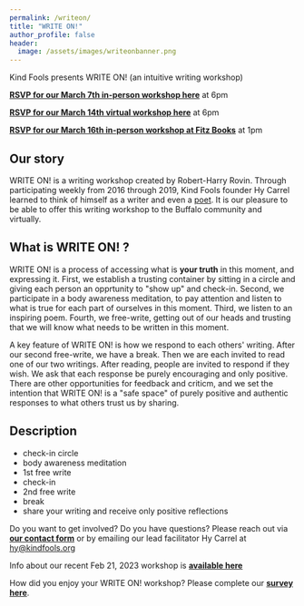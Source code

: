 ```yaml
---
permalink: /writeon/
title: "WRITE ON!"
author_profile: false
header:
  image: /assets/images/writeonbanner.png
---
```


Kind Fools presents WRITE ON! (an intuitive writing workshop)

**[RSVP for our March 7th in-person workshop here](https://www.facebook.com/events/161314222995251)** at 6pm

**[RSVP for our March 14th virtual workshop here](https://www.facebook.com/events/1637487610014641)** at 6pm

**[RSVP for our March 16th in-person workshop at Fitz Books](/signups/writeon20230316/)** at 1pm

## Our story 

WRITE ON! is a writing workshop created by Robert-Harry Rovin. Through participating weekly from 2016 through 2019, Kind Fools founder Hy Carrel learned to think of himself as a writer and even a [poet](https://withkindness.org). It is our pleasure to be able to offer this writing workshop to the Buffalo community and virtually.

## What is WRITE ON! ?

WRITE ON! is a process of accessing what is **your truth** in this moment, and expressing it. First, we establish a trusting container by sitting in a circle and giving each person an opprtunity to "show up" and check-in. Second, we participate in a body awareness meditation, to pay attention and listen to what is true for each part of ourselves in this moment. Third, we listen to an inspiring poem. Fourth, we free-write, getting out of our heads and trusting that we will know what needs to be written in this moment. 

A key feature of WRITE ON! is how we respond to each others' writing. After our second free-write, we have a break. Then we are each invited to read one of our two writings. After reading, people are invited to respond if they wish. We ask that each response be purely encouraging and only positive. There are other opportunities for feedback and criticm, and we set the intention that WRITE ON! is a "safe space" of purely positive and authentic responses to what others trust us by sharing.

## Description

* check-in circle
* body awareness meditation
* 1st free write
* check-in
* 2nd free write
* break
* share your writing and receive only positive reflections

Do you want to get involved? Do you have questions? Please reach out via **[our contact form](
/interest/)** or by emailing our lead facilitator Hy Carrel at [hy@kindfools.org](mailto:hy@kindfools.org)

Info about our recent Feb 21, 2023 workshop is **[available here](https://www.facebook.com/events/593084972216087)**

How did you enjoy your WRITE ON! workshop? Please complete our **[survey here](/survey/)**.
